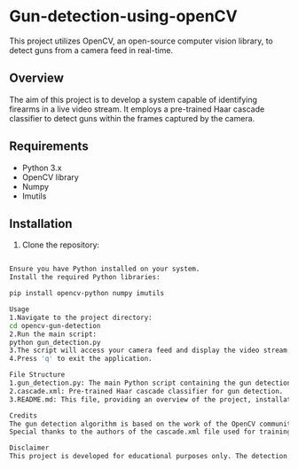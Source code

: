 # Gun-detection-using-openCV

This project utilizes OpenCV, an open-source computer vision library, to detect guns from a camera feed in real-time.

## Overview

The aim of this project is to develop a system capable of identifying firearms in a live video stream. It employs a pre-trained Haar cascade classifier to detect guns within the frames captured by the camera.

## Requirements

- Python 3.x
- OpenCV library
- Numpy
- Imutils

## Installation

1. Clone the repository:

```bash

Ensure you have Python installed on your system.
Install the required Python libraries:

pip install opencv-python numpy imutils

Usage
1.Navigate to the project directory:
cd opencv-gun-detection
2.Run the main script:
python gun_detection.py
3.The script will access your camera feed and display the video stream. If a gun is detected, it will be highlighted within the frame with a bounding box.
4.Press 'q' to exit the application.

File Structure
1.gun_detection.py: The main Python script containing the gun detection algorithm.
2.cascade.xml: Pre-trained Haar cascade classifier for gun detection.
3.README.md: This file, providing an overview of the project, installation instructions, and usage guidelines.

Credits
The gun detection algorithm is based on the work of the OpenCV community.
Special thanks to the authors of the cascade.xml file used for training the gun classifier.

Disclaimer
This project is developed for educational purposes only. The detection accuracy may vary depending on environmental conditions, camera quality, and other factors. It is not intended for use in high-stakes security applications
